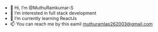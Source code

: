 - 👋 Hi, I’m @MuthuRamkumar-S
- 👀 I’m interested in full stack development
- 🌱 I’m currently learning ReactJs
- 📫 You can reach me by this eamil muthuramlap262003@gmail.com

<!---
MuthuRamkumar-S/MuthuRamkumar-S is a ✨ special ✨ repository because its `README.md` (this file) appears on your GitHub profile.
You can click the Preview link to take a look at your changes.
--->
